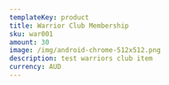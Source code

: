 ```yaml
---
templateKey: product
title: Warrior Club Membership
sku: war001
amount: 30
image: /img/android-chrome-512x512.png
description: test warriors club item
currency: AUD
---
```

